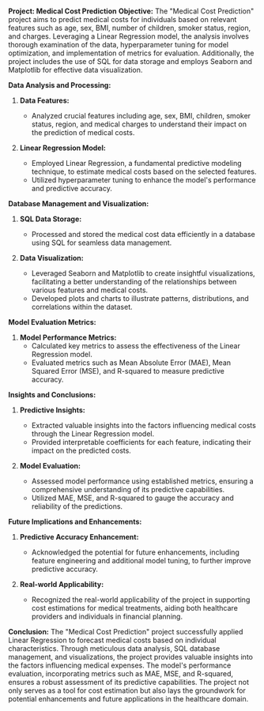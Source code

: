 # 
**Project: Medical Cost Prediction**
**Objective:**
The "Medical Cost Prediction" project aims to predict medical costs for individuals based on relevant features such as age, sex, BMI, number of children, smoker status, region, and charges. Leveraging a Linear Regression model, the analysis involves thorough examination of the data, hyperparameter tuning for model optimization, and implementation of metrics for evaluation. Additionally, the project includes the use of SQL for data storage and employs Seaborn and Matplotlib for effective data visualization.

**Data Analysis and Processing:**
1. **Data Features:**
   - Analyzed crucial features including age, sex, BMI, children, smoker status, region, and medical charges to understand their impact on the prediction of medical costs.

2. **Linear Regression Model:**
   - Employed Linear Regression, a fundamental predictive modeling technique, to estimate medical costs based on the selected features.
   - Utilized hyperparameter tuning to enhance the model's performance and predictive accuracy.

**Database Management and Visualization:**
1. **SQL Data Storage:**
   - Processed and stored the medical cost data efficiently in a database using SQL for seamless data management.

2. **Data Visualization:**
   - Leveraged Seaborn and Matplotlib to create insightful visualizations, facilitating a better understanding of the relationships between various features and medical costs.
   - Developed plots and charts to illustrate patterns, distributions, and correlations within the dataset.

**Model Evaluation Metrics:**
1. **Model Performance Metrics:**
   - Calculated key metrics to assess the effectiveness of the Linear Regression model.
   - Evaluated metrics such as Mean Absolute Error (MAE), Mean Squared Error (MSE), and R-squared to measure predictive accuracy.

**Insights and Conclusions:**
1. **Predictive Insights:**
   - Extracted valuable insights into the factors influencing medical costs through the Linear Regression model.
   - Provided interpretable coefficients for each feature, indicating their impact on the predicted costs.

2. **Model Evaluation:**
   - Assessed model performance using established metrics, ensuring a comprehensive understanding of its predictive capabilities.
   - Utilized MAE, MSE, and R-squared to gauge the accuracy and reliability of the predictions.

**Future Implications and Enhancements:**
1. **Predictive Accuracy Enhancement:**
   - Acknowledged the potential for future enhancements, including feature engineering and additional model tuning, to further improve predictive accuracy.

2. **Real-world Applicability:**
   - Recognized the real-world applicability of the project in supporting cost estimations for medical treatments, aiding both healthcare providers and individuals in financial planning.

**Conclusion:**
The "Medical Cost Prediction" project successfully applied Linear Regression to forecast medical costs based on individual characteristics. Through meticulous data analysis, SQL database management, and visualizations, the project provides valuable insights into the factors influencing medical expenses. The model's performance evaluation, incorporating metrics such as MAE, MSE, and R-squared, ensures a robust assessment of its predictive capabilities. The project not only serves as a tool for cost estimation but also lays the groundwork for potential enhancements and future applications in the healthcare domain.
